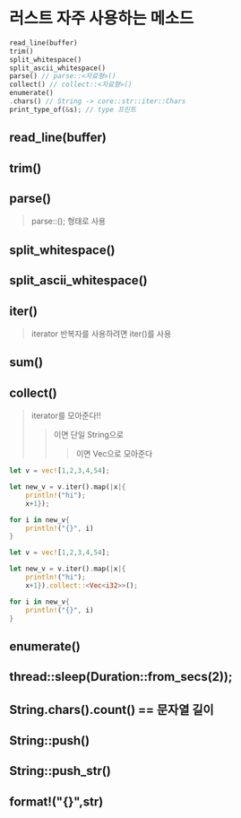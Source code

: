 # 러스트 자주 사용하는 메소드

```rust
read_line(buffer)
trim()
split_whitespace()
split_ascii_whitespace()
parse() // parse::<자료형>()
collect() // collect::<자료형>()
enumerate()
.chars() // String -> core::str::iter::Chars
print_type_of(&s); // type 프린트
```

## read_line(buffer)

## trim()

## parse()

> parse::<i32>(); 형태로 사용

## split_whitespace()

## split_ascii_whitespace()

## iter()

> iterator 반복자를 사용하려면 iter()를 사용

## sum()

## collect()

> iterator를 모아준다!!
>
> > <String>이면 단일 String으로
> >
> > > <Vec>이면 Vec으로 모아준다

```rs
let v = vec![1,2,3,4,54];

let new_v = v.iter().map(|x|{
    println!("hi");
    x+1});

for i in new_v{
    println!("{}", i)
}
```

```rs
let v = vec![1,2,3,4,54];

let new_v = v.iter().map(|x|{
    println!("hi");
    x+1}).collect::<Vec<i32>>();

for i in new_v{
    println!("{}", i)
}
```

## enumerate()

## thread::sleep(Duration::from_secs(2));

## String.chars().count() == 문자열 길이

## String::push()

## String::push_str()

## format!("{}",str)
